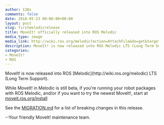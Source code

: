 ```yaml
---
author: 130s
comments: false
date: 2018-05-23 00:00:00+00:00
layout: post
slug: firstmelodicrelease
title: MoveIt! officially released into ROS Melodic
media_type: image
media_link: http://wiki.ros.org/melodic?action=AttachFile&do=get&target=melodic.jpg
description: MoveIt! is now released into ROS Melodic LTS (Long Term Support)!
categories:
- MoveIt!
- ROS
---
```


<content>
MoveIt! is now released into ROS [Melodic](http://wiki.ros.org/melodic) LTS (Long Term Support).
</content>

While MoveIt! in Melodic is still beta, if you're running your robot packages with ROS Melodic, and/or if you want to try the newest MoveIt!, start at [moveit.ros.org/install](http://moveit.ros.org/install/)

See the [MIGRATION.md](https://github.com/ros-planning/moveit/blob/melodic-devel/MIGRATION.md) for a list of breaking changes in this release.

--Your friendly MoveIt! maintenance team.
